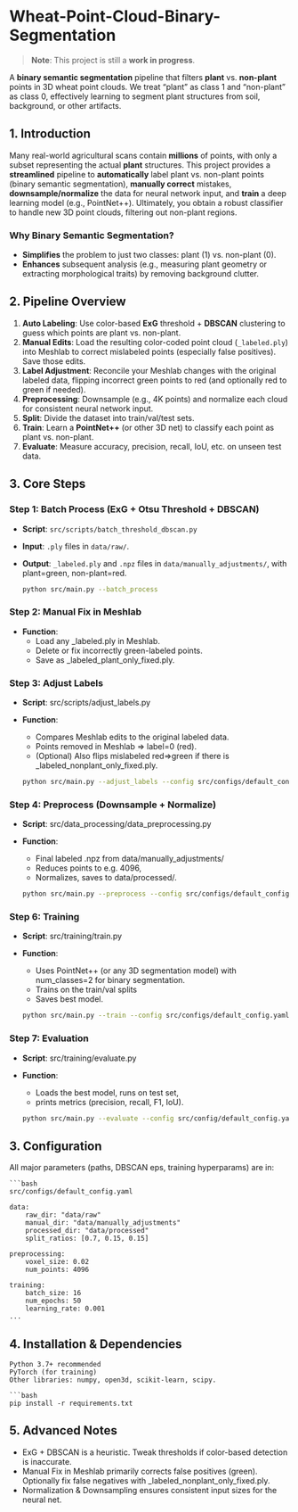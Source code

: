 # Wheat-Point-Cloud-Binary-Segmentation

> **Note**: This project is still a **work in progress**.

A **binary semantic segmentation** pipeline that filters **plant** vs. **non-plant** points in 3D wheat point clouds. We treat “plant” as class 1 and “non-plant” as class 0, effectively learning to segment plant structures from soil, background, or other artifacts.

## 1. Introduction

Many real-world agricultural scans contain **millions** of points, with only a subset representing the actual **plant** structures. This project provides a **streamlined** pipeline to **automatically** label plant vs. non-plant points (binary semantic segmentation), **manually correct** mistakes, **downsample/normalize** the data for neural network input, and **train** a deep learning model (e.g., PointNet++). Ultimately, you obtain a robust classifier to handle new 3D point clouds, filtering out non-plant regions.

### Why Binary Semantic Segmentation?

- **Simplifies** the problem to just two classes: plant (1) vs. non-plant (0).  
- **Enhances** subsequent analysis (e.g., measuring plant geometry or extracting morphological traits) by removing background clutter.  

## 2. Pipeline Overview

1. **Auto Labeling**: Use color-based **ExG** threshold + **DBSCAN** clustering to guess which points are plant vs. non-plant.  
2. **Manual Edits**: Load the resulting color-coded point cloud (`_labeled.ply`) into Meshlab to correct mislabeled points (especially false positives). Save those edits.  
3. **Label Adjustment**: Reconcile your Meshlab changes with the original labeled data, flipping incorrect green points to red (and optionally red to green if needed).  
4. **Preprocessing**: Downsample (e.g., 4K points) and normalize each cloud for consistent neural network input.  
5. **Split**: Divide the dataset into train/val/test sets.  
6. **Train**: Learn a **PointNet++** (or other 3D net) to classify each point as plant vs. non-plant.  
7. **Evaluate**: Measure accuracy, precision, recall, IoU, etc. on unseen test data.

## 3. Core Steps

### Step 1: Batch Process (ExG + Otsu Threshold + DBSCAN)

- **Script**: `src/scripts/batch_threshold_dbscan.py`  
- **Input**: `.ply` files in `data/raw/`.  
- **Output**: `_labeled.ply` and `.npz` files in `data/manually_adjustments/`, with plant=green, non-plant=red.

    ```bash
    python src/main.py --batch_process


### Step 2: Manual Fix in Meshlab
- **Function**:
    - Load any _labeled.ply in Meshlab.
    - Delete or fix incorrectly green-labeled points.
    - Save as <basename>_labeled_plant_only_fixed.ply.

### Step 3: Adjust Labels

- **Script**: src/scripts/adjust_labels.py
- **Function**:
    - Compares Meshlab edits to the original labeled data.
    - Points removed in Meshlab => label=0 (red).
    - (Optional) Also flips mislabeled red=>green if there is _labeled_nonplant_only_fixed.ply.
    
    
    ```bash
    python src/main.py --adjust_labels --config src/configs/default_config.yaml

### Step 4: Preprocess (Downsample + Normalize)
- **Script**: src/data_processing/data_preprocessing.py
- **Function**: 
    - Final labeled .npz from data/manually_adjustments/ 
    - Reduces points to e.g. 4096,
    - Normalizes, saves to data/processed/.


    ```bash
    python src/main.py --preprocess --config src/configs/default_config.yaml

### Step 6: Training

- **Script**: src/training/train.py
- **Function**: 
    - Uses PointNet++ (or any 3D segmentation model) with num_classes=2 for binary segmentation.
    - Trains on the train/val splits
    - Saves best model.
    
    ```bash
    python src/main.py --train --config src/configs/default_config.yaml


### Step 7: Evaluation

- **Script**: src/training/evaluate.py

- **Function**: 
    - Loads the best model, runs on test set,
    - prints metrics (precision, recall, F1, IoU).
    
    ```bash
    python src/main.py --evaluate --config src/config/default_config.yaml

## 3. Configuration

All major parameters (paths, DBSCAN eps, training hyperparams) are in:
    
    ```bash
    src/configs/default_config.yaml

    data:
        raw_dir: "data/raw"
        manual_dir: "data/manually_adjustments"
        processed_dir: "data/processed"
        split_ratios: [0.7, 0.15, 0.15]

    preprocessing:
        voxel_size: 0.02
        num_points: 4096

    training:
        batch_size: 16
        num_epochs: 50
        learning_rate: 0.001
    ...

## 4. Installation & Dependencies

    Python 3.7+ recommended
    PyTorch (for training)
    Other libraries: numpy, open3d, scikit-learn, scipy.
    
    ```bash
    pip install -r requirements.txt

## 5. Advanced Notes

- ExG + DBSCAN is a heuristic. Tweak thresholds if color-based detection is inaccurate.
- Manual Fix in Meshlab primarily corrects false positives (green). Optionally fix false negatives with _labeled_nonplant_only_fixed.ply.
- Normalization & Downsampling ensures consistent input sizes for the neural net.